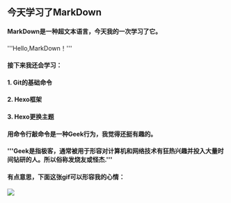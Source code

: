 ## 今天学习了MarkDown
#### MarkDown是一种超文本语言，今天我的一次学习了它。
'''Hello,MarkDown！'''
#### 接下来我还会学习：
#### 1. Git的基础命令
#### 2. Hexo框架
#### 3. Hexo更换主题
#### 用命令行敲命令是一种**Geek**行为，我觉得还挺有趣的。
#### '''Geek是指极客，通常被用于形容对计算机和网络技术有狂热兴趣并投入大量时间钻研的人。所以俗称发烧友或怪杰.'''
#### 有点意思，下面这张gif可以形容我的心情：
![](https://qgt-style.oss-cn-hangzhou.aliyuncs.com/newcourse/p4/g1/g1-2-2/tenor.gif)

